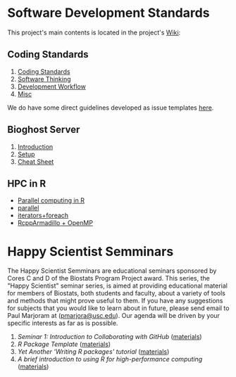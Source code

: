 # Software Development Standards

This project's main contents is located in the project's [Wiki](https://github.com/USCbiostats/CodingStandards/wiki):

## Coding Standards

1.  [Coding Standards](../../wiki/Home#coding-standards)
2.  [Software Thinking](../../wiki/Home#software-thinking)
3.  [Development Workflow](../../wiki/Home#development-workflow)
4.  [Misc](../../wiki/Home#misc)

We do have some direct guidelines developed as issue templates [here](templates). 

## Bioghost Server

1.  [Introduction](../../wiki/Biogohst-server#introduction)
2.  [Setup](../../wiki/Biogohst-server#setup)
3.  [Cheat Sheet](../../wiki/Biogohst-server#cheat-sheet)

## HPC in R
    
*   [Parallel computing in R](../../wiki/HPC-in-R#parallel-computing-in-r)  
*   [parallel](../../wiki/HPC-in-R#parallel)
*   [iterators+foreach](../../wiki/HPC-in-R#foreach)
*   [RcppArmadillo + OpenMP](../../wiki/HPC-in-R#rcpparmadillo-and-openmp)

# Happy Scientist Semminars

The Happy Scientist Semminars are educational seminars sponsored by Cores C and D of the Biostats Program Project award. This series, the "Happy Scientist" seminar series, is aimed at providing educational material for members of Biostats, both students and faculty, about a variety of tools and methods that might prove useful to them. If you have any suggestions for subjects that you would like to learn about in future, please send email to Paul Marjoram at (pmarjora@usc.edu). Our agenda will be driven by your specific interests as far as is possible. 

1.  *Seminar 1: Introduction to Collaborating with GitHub* ([materials](https://github.com/USCbiostats/HappyScientist))
3.  *R Package Template* ([materials](https://github.com/USCbiostats/RPackageTemplate))
4.  *Yet Another 'Writing R packages' tutorial* ([materials](happy_scientist/rpkgs))
5.  *A brief introduction to using R for high-performance computing* ([materials](happy_scientist/parallel_computing))

